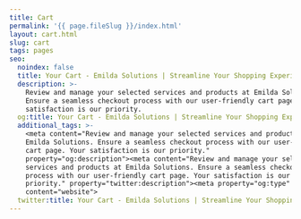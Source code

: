 ```yaml
---
title: Cart
permalink: '{{ page.fileSlug }}/index.html'
layout: cart.html
slug: cart
tags: pages
seo:
  noindex: false
  title: Your Cart - Emilda Solutions | Streamline Your Shopping Experience
  description: >-
    Review and manage your selected services and products at Emilda Solutions.
    Ensure a seamless checkout process with our user-friendly cart page. Your
    satisfaction is our priority.
  og:title: Your Cart - Emilda Solutions | Streamline Your Shopping Experience
  additional_tags: >-
    <meta content="Review and manage your selected services and products at
    Emilda Solutions. Ensure a seamless checkout process with our user-friendly
    cart page. Your satisfaction is our priority."
    property="og:description"><meta content="Review and manage your selected
    services and products at Emilda Solutions. Ensure a seamless checkout
    process with our user-friendly cart page. Your satisfaction is our
    priority." property="twitter:description"><meta property="og:type"
    content="website">
  twitter:title: Your Cart - Emilda Solutions | Streamline Your Shopping Experience
---
```



